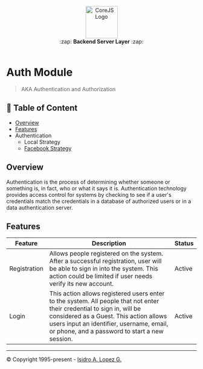 <div align="center">
  <img height="85" src="https://ialopezg.com/packages/corejs/corejs-logo.png" alt="CoreJS Logo" />
</div>

<div align="center">
  :zap: <strong>Backend Server Layer</strong> :zap:
</div>
<br />

# Auth Module

> AKA Authentication and Authorization

## :book: Table of Content
 - [Overview](#overview)
 - [Features](#features)
 - Authentication
   * Local Strategy
   * [Facebook Strategy](facebook-authentication.md)


## Overview

Authentication is the process of determining whether someone or something is, in fact, who or what it says it is. Authentication technology provides access control for systems by checking to see if a user's credentials match the credentials in a database of authorized users or in a data authentication server.

## Features

| Feature      | Description                                                                                                                                                                                                                                                    | Status |
|--------------|----------------------------------------------------------------------------------------------------------------------------------------------------------------------------------------------------------------------------------------------------------------|--------|
| Registration | Allows people registered on the system. After a successful registration, user will be able to sign in into the system. This action could be limited if user needs verify its new account.                                                                      | Active |
| Login        | This action allows registered users enter to the system. All people that not enter their credential to sign in, will be considered as a Guest. This action allows users input an identifier, username, email, or phone, and a password to start a new session. | Active |
---

&copy; Copyright 1995-present - [Isidro A. Lopez G.](https://ialopezg.com/)
